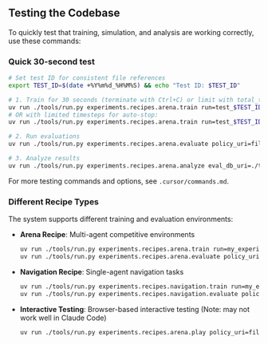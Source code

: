 ## Testing the Codebase

To quickly test that training, simulation, and analysis are working correctly, use these commands:

### Quick 30-second test

```bash
# Set test ID for consistent file references
export TEST_ID=$(date +%Y%m%d_%H%M%S) && echo "Test ID: $TEST_ID"

# 1. Train for 30 seconds (terminate with Ctrl+C) or limit with total_timesteps
uv run ./tools/run.py experiments.recipes.arena.train run=test_$TEST_ID
# OR with limited timesteps for auto-stop:
uv run ./tools/run.py experiments.recipes.arena.train run=test_$TEST_ID trainer.total_timesteps=100000

# 2. Run evaluations
uv run ./tools/run.py experiments.recipes.arena.evaluate policy_uri=file://./train_dir/test_$TEST_ID/checkpoints

# 3. Analyze results
uv run ./tools/run.py experiments.recipes.arena.analyze eval_db_uri=./train_dir/eval_$TEST_ID/stats.db
```

For more testing commands and options, see `.cursor/commands.md`.

### Different Recipe Types

The system supports different training and evaluation environments:

- **Arena Recipe**: Multi-agent competitive environments

  ```bash
  uv run ./tools/run.py experiments.recipes.arena.train run=my_experiment
  uv run ./tools/run.py experiments.recipes.arena.evaluate policy_uri=file://./checkpoints
  ```

- **Navigation Recipe**: Single-agent navigation tasks

  ```bash
  uv run ./tools/run.py experiments.recipes.navigation.train run=my_experiment
  uv run ./tools/run.py experiments.recipes.navigation.evaluate policy_uri=file://./checkpoints
  ```

- **Interactive Testing**: Browser-based interactive testing (Note: may not work well in Claude Code)
  ```bash
  uv run ./tools/run.py experiments.recipes.arena.play policy_uri=file://./checkpoints
  ```
